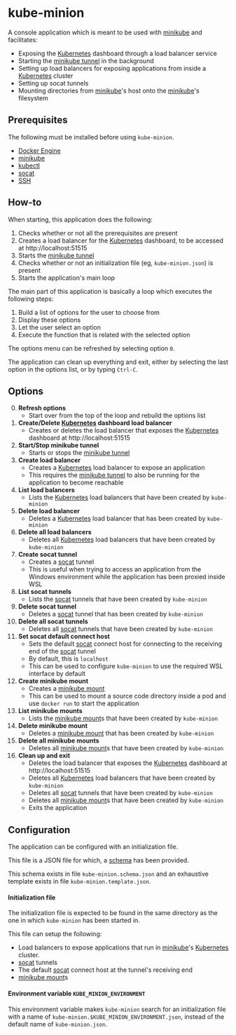 # kube-minion

A console application which is meant to be used with [minikube](https://minikube.sigs.k8s.io/docs/) and facilitates:

* Exposing the [Kubernetes](https://kubernetes.io/) dashboard through a load balancer service
* Starting the [minikube tunnel](https://minikube.sigs.k8s.io/docs/commands/tunnel/) in the background
* Setting up load balancers for exposing applications from inside a [Kubernetes](https://kubernetes.io/) cluster
* Setting up socat tunnels
* Mounting directories from [minikube](https://minikube.sigs.k8s.io/docs/)'s host onto the
  [minikube](https://minikube.sigs.k8s.io/docs/)'s filesystem

## Prerequisites

The following must be installed before using `kube-minion`.

* [Docker Engine](https://docs.docker.com/engine/install/)
* [minikube](https://minikube.sigs.k8s.io/docs/)
* [kubectl](https://kubernetes.io/docs/tasks/tools/install-kubectl-linux/)
* [socat](https://www.redhat.com/sysadmin/getting-started-socat)
* [SSH](https://www.ssh.com/academy/ssh)

## How-to

When starting, this application does the following:

1. Checks whether or not all the prerequisites are present
2. Creates a load balancer for the [Kubernetes](https://kubernetes.io/) dashboard, to be accessed at
   http://localhost:51515
3. Starts the [minikube tunnel](https://minikube.sigs.k8s.io/docs/commands/tunnel/)
4. Checks whether or not an initialization file (eg, `kube-minion.json`) is present
5. Starts the application's main loop

The main part of this application is basically a loop which executes the following steps:

1. Build a list of options for the user to choose from
2. Display these options
3. Let the user select an option
4. Execute the function that is related with the selected option

The options menu can be refreshed by selecting option `0`.

The application can clean up everything and exit, either by selecting the last option in the options list,
or by typing `Ctrl-C`.

## Options

0. **Refresh options**
    * Start over from the top of the loop and rebuild the options list
1. **Create/Delete [Kubernetes](https://kubernetes.io/) dashboard load balancer**
    * Creates or deletes the load balancer that exposes the [Kubernetes](https://kubernetes.io/) dashboard at
      http://localhost:51515
2. **Start/Stop minikube tunnel**
    * Starts or stops the [minikube tunnel](https://minikube.sigs.k8s.io/docs/commands/tunnel/)
3. **Create load balancer**
    * Creates a [Kubernetes](https://kubernetes.io/) load balancer to expose an application
    * This requires the [minikube tunnel](https://minikube.sigs.k8s.io/docs/commands/tunnel/) to also be running for the
      application to become reachable
4. **List load balancers**
    * Lists the [Kubernetes](https://kubernetes.io/) load balancers that have been created by `kube-minion`
5. **Delete load balancer**
    * Deletes a [Kubernetes](https://kubernetes.io/) load balancer that has been created by `kube-minion`
6. **Delete all load balancers**
    * Deletes all [Kubernetes](https://kubernetes.io/) load balancers that have been created by `kube-minion`
7. **Create socat tunnel**
    * Creates a [socat](https://www.redhat.com/sysadmin/getting-started-socat) tunnel
    * This is useful when trying to access an application from the Windows environment while the application
      has been proxied inside WSL
8. **List socat tunnels**
    * Lists the [socat](https://www.redhat.com/sysadmin/getting-started-socat) tunnels that have been created by
      `kube-minion`
9. **Delete socat tunnel**
    * Deletes a [socat](https://www.redhat.com/sysadmin/getting-started-socat) tunnel that has been created by
      `kube-minion`
10. **Delete all socat tunnels**
    * Deletes all [socat](https://www.redhat.com/sysadmin/getting-started-socat) tunnels that have been created by
      `kube-minion`
11. **Set socat default connect host**
    * Sets the default [socat](https://www.redhat.com/sysadmin/getting-started-socat) connect host for connecting to the
     receiving end of the [socat](https://www.redhat.com/sysadmin/getting-started-socat) tunnel
    * By default, this is `localhost`
    * This can be used to configure `kube-minion` to use the required WSL interface by default
12. **Create minikube mount**
     * Creates a [minikube mount](https://minikube.sigs.k8s.io/docs/commands/mount/)
     * This can be used to mount a source code directory inside a pod and use `docker run` to start the application
13. **List minikube mounts**
     * Lists the [minikube mount](https://minikube.sigs.k8s.io/docs/commands/mount/)s that have been created by
       `kube-minion`
14. **Delete minikube mount**
     * Deletes a [minikube mount](https://minikube.sigs.k8s.io/docs/commands/mount/) that has been created by
       `kube-minion`
15. **Delete all minikube mounts**
     * Deletes all [minikube mount](https://minikube.sigs.k8s.io/docs/commands/mount/)s that have been created by
       `kube-minion`
16. **Clean up and exit**
    * Deletes the load balancer that exposes the [Kubernetes](https://kubernetes.io/) dashboard at
      http://localhost:51515
    * Deletes all [Kubernetes](https://kubernetes.io/) load balancers that have been created by `kube-minion`
    * Deletes all [socat](https://www.redhat.com/sysadmin/getting-started-socat) tunnels that have been created by
      `kube-minion`
    * Deletes all [minikube mount](https://minikube.sigs.k8s.io/docs/commands/mount/)s that have been created by
      `kube-minion`
    * Exits the application

## Configuration

The application can be configured with an initialization file.

This file is a JSON file for which, a
[schema](https://raw.githubusercontent.com/sadesyllas/kube-minion/main/kube-minion.schema.json)
has been provided.

This schema exists in file `kube-minion.schema.json` and an exhaustive template
exists in file `kube-minion.template.json`.

#### Initialization file

The initialization file is expected to be found in the same directory as the one in which
`kube-minion` has been started in.

This file can setup the following:

* Load balancers to expose applications that run in [minikube](https://minikube.sigs.k8s.io/docs/)'s
  [Kubernetes](https://kubernetes.io/) cluster.
* [socat](https://www.redhat.com/sysadmin/getting-started-socat) tunnels
* The default [socat](https://www.redhat.com/sysadmin/getting-started-socat) connect host at the tunnel's receiving end
* [minikube mount](https://minikube.sigs.k8s.io/docs/commands/mount/)s 

#### Environment variable `KUBE_MINION_ENVIRONMENT`

This environment variable makes `kube-minion` search for an initialization file with a name of
`kube-minion.$KUBE_MINION_ENVIRONMENT.json`, instead of the default name of `kube-minion.json`.
